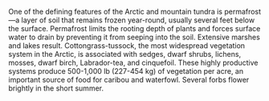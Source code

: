 One of the defining features of the Arctic and mountain tundra is permafrost—a layer of soil that remains frozen year-round, usually several feet below the surface. Permafrost limits the rooting depth of plants and forces surface water to drain by preventing it from seeping into the soil. Extensive marshes and lakes result. Cottongrass-tussock, the most widespread vegetation system in the Arctic, is associated with sedges, dwarf shrubs, lichens, mosses, dwarf birch, Labrador-tea, and cinquefoil. These highly productive systems produce 500-1,000 lb (227-454 kg) of vegetation per acre, an important source of food for caribou and waterfowl. Several forbs flower brightly in the short summer.